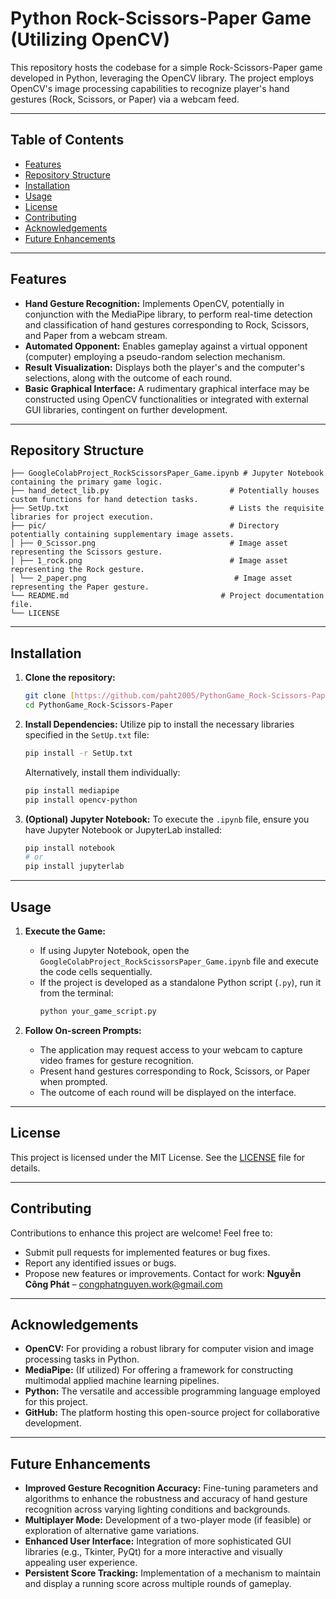 # Python Rock-Scissors-Paper Game (Utilizing OpenCV)

This repository hosts the codebase for a simple Rock-Scissors-Paper game developed in Python, leveraging the OpenCV library. The project employs OpenCV's image processing capabilities to recognize player's hand gestures (Rock, Scissors, or Paper) via a webcam feed.


---

## Table of Contents

- [Features](#-features)
- [Repository Structure](#️-repository-structure)
- [Installation](#️-installation)
- [Usage](#-usage)
- [License](#-license)
- [Contributing](#-contributing)
- [Acknowledgements](#-acknowledgements)
- [Future Enhancements](#-future-enhancements)

---

## Features

- **Hand Gesture Recognition:** Implements OpenCV, potentially in conjunction with the MediaPipe library, to perform real-time detection and classification of hand gestures corresponding to Rock, Scissors, and Paper from a webcam stream.
- **Automated Opponent:** Enables gameplay against a virtual opponent (computer) employing a pseudo-random selection mechanism.
- **Result Visualization:** Displays both the player's and the computer's selections, along with the outcome of each round.
- **Basic Graphical Interface:** A rudimentary graphical interface may be constructed using OpenCV functionalities or integrated with external GUI libraries, contingent on further development.


---

## Repository Structure
```
├── GoogleColabProject_RockScissorsPaper_Game.ipynb # Jupyter Notebook containing the primary game logic.
├── hand_detect_lib.py                           # Potentially houses custom functions for hand detection tasks.
├── SetUp.txt                                    # Lists the requisite libraries for project execution.
├── pic/                                         # Directory potentially containing supplementary image assets.   
│ ├── 0_Scissor.png                              # Image asset representing the Scissors gesture.
│ ├── 1_rock.png                                 # Image asset representing the Rock gesture.
│ └── 2_paper.png                                 # Image asset representing the Paper gesture.                                                       
└── README.md                                  # Project documentation file.
└── LICENSE                                      
```
---

## Installation

1.  **Clone the repository:**
    ```bash
    git clone [https://github.com/paht2005/PythonGame_Rock-Scissors-Paper.git](https://github.com/paht2005/PythonGame_Rock-Scissors-Paper.git)
    cd PythonGame_Rock-Scissors-Paper
    ```

2.  **Install Dependencies:**
    Utilize pip to install the necessary libraries specified in the `SetUp.txt` file:
    ```bash
    pip install -r SetUp.txt
    ```
    Alternatively, install them individually:
    ```bash
    pip install mediapipe
    pip install opencv-python
    ```

3.  **(Optional) Jupyter Notebook:**
    To execute the `.ipynb` file, ensure you have Jupyter Notebook or JupyterLab installed:
    ```bash
    pip install notebook
    # or
    pip install jupyterlab
    ```
---
## Usage
1.  **Execute the Game:**
    - If using Jupyter Notebook, open the `GoogleColabProject_RockScissorsPaper_Game.ipynb` file and execute the code cells sequentially.
    - If the project is developed as a standalone Python script (`.py`), run it from the terminal:
      ```bash
      python your_game_script.py
      ```

2.  **Follow On-screen Prompts:**
    - The application may request access to your webcam to capture video frames for gesture recognition.
    - Present hand gestures corresponding to Rock, Scissors, or Paper when prompted.
    - The outcome of each round will be displayed on the interface.

---
## License
This project is licensed under the MIT License. See the [LICENSE](./LICENSE) file for details.

---
## Contributing
Contributions to enhance this project are welcome! Feel free to:

- Submit pull requests for implemented features or bug fixes.
- Report any identified issues or bugs.
- Propose new features or improvements.
Contact for work: **Nguyễn Công Phát** – congphatnguyen.work@gmail.com
---
## Acknowledgements
- **OpenCV:** For providing a robust library for computer vision and image processing tasks in Python.
- **MediaPipe:** (If utilized) For offering a framework for constructing multimodal applied machine learning pipelines.
- **Python:** The versatile and accessible programming language employed for this project.
- **GitHub:** The platform hosting this open-source project for collaborative development.

---
## Future Enhancements
- **Improved Gesture Recognition Accuracy:** Fine-tuning parameters and algorithms to enhance the robustness and accuracy of hand gesture recognition across varying lighting conditions and backgrounds.
- **Multiplayer Mode:** Development of a two-player mode (if feasible) or exploration of alternative game variations.
- **Enhanced User Interface:** Integration of more sophisticated GUI libraries (e.g., Tkinter, PyQt) for a more interactive and visually appealing user experience.
- **Persistent Score Tracking:** Implementation of a mechanism to maintain and display a running score across multiple rounds of gameplay.

